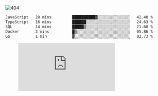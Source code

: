 ![404](https://user-images.githubusercontent.com/378023/89412096-6f759d80-d761-11ea-8c57-84b30ef3f2b1.png)

<!--START_SECTION:waka-->

```txt
JavaScript   28 mins         ██████████▓░░░░░░░░░░░░░░   42.40 %
TypeScript   16 mins         ██████░░░░░░░░░░░░░░░░░░░   24.63 %
SQL          14 mins         █████▒░░░░░░░░░░░░░░░░░░░   21.60 %
Docker       3 mins          █▒░░░░░░░░░░░░░░░░░░░░░░░   05.86 %
Go           1 min           ▓░░░░░░░░░░░░░░░░░░░░░░░░   02.73 %
```

<!--END_SECTION:waka-->
<figure><embed src="https://wakatime.com/share/@018b853e-267a-435d-a858-33e2b098b9d7/f3c3aa68-553a-4373-a9f9-2d456f62f780.svg"></embed></figure>
